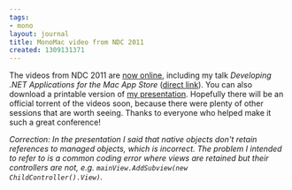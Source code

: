 ```yaml
---
tags:
- mono
layout: journal
title: MonoMac video from NDC 2011
created: 1309131371
---
```

The videos from NDC 2011 are <a href="http://www.ndc2011.no/agenda.aspx?cat=1071&id=-1&day=3728">now online</a>, including my talk <em>Developing .NET Applications for the Mac App Store</em> (<a href="http://ndc2011.macsimum.no/SAL4/Fredag/Live%20stream%20archive%2010.06.2011%2014.58.wmv">direct link</a>). You can also download a printable version of <a href="http://mjhutchinson.com/files/talks/MonoMac-NDC11.pdf">my presentation</a>. Hopefully there will be an official torrent of the videos soon, because there were plenty of other sessions that are worth seeing. Thanks to everyone who helped make it such a great conference!
<!--break-->
<em>Correction: In the presentation I said that native objects don't retain references to managed objects, which is incorrect. The problem I intended to refer to is a common coding error where views are retained but their controllers are not, e.g. <code>mainView.AddSubview(new ChildController().View)</code>.</em>
